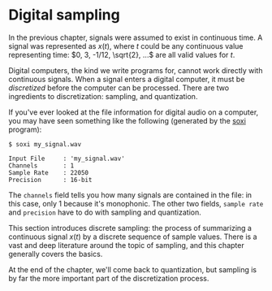 # Digital sampling

In the previous chapter, signals were assumed to exist in continuous time.
A signal was represented as $x(t)$, where $t$ could be any continuous value representing time: $0, 3, -1/12, \sqrt{2}, ...$ are all valid values for $t$.

Digital computers, the kind we write programs for, cannot work directly with continuous signals.
When a signal enters a digital computer, it must be *discretized* before the computer can be processed.
There are two ingredients to discretization: sampling, and quantization.

If you've ever looked at the file information for digital audio on a computer, you may have seen something like the following (generated by the [soxi](http://sox.sourceforge.net/soxi.html) program):
```
$ soxi my_signal.wav 

Input File     : 'my_signal.wav'
Channels       : 1
Sample Rate    : 22050
Precision      : 16-bit
```
The `channels` field tells you how many signals are contained in the file: in this case, only 1 because it's monophonic.
The other two fields, `sample rate` and `precision` have to do with sampling and quantization.

This section introduces discrete sampling: the process of summarizing a continuous signal $x(t)$ by a discrete sequence of sample values.
There is a vast and deep literature around the topic of sampling, and this chapter generally covers the basics.

At the end of the chapter, we'll come back to quantization, but sampling is by far the more important part of the discretization process.